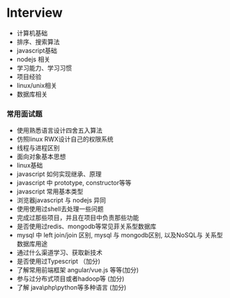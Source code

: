 # Interview

- 计算机基础
- 排序、搜索算法
- javascript基础
- nodejs 相关
- 学习能力、学习习惯
- 项目经验
- linux/unix相关
- 数据库相关

### 常用面试题

- 使用熟悉语言设计四舍五入算法
- 仿照linux RWX设计自己的权限系统
- 线程与进程区别
- 面向对象基本思想
- linux基础
- javascript 如何实现继承、原理
- javascript 中 prototype, constructor等等
- javascript 常用基本类型
- 浏览器javascript 与 nodejs 异同
- 使用使用过shell去处理一些问题
- 完成过那些项目，并且在项目中负责那些功能
- 是否使用过redis、mongodb等常见菲关系型数据库
- mysql 中 left join/join 区别, mysql 与 mongodb区别, 以及NoSQL与 关系型数据库用途
- 通过什么渠道学习、获取新技术
- 是否使用过Typescript （加分)
- 了解常用前端框架 angular/vue.js 等等(加分)
- 参与过分布式项目或者hadoop等 (加分)
- 了解 java\php\python等多种语言 (加分)

